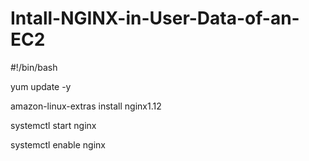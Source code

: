 # Intall-NGINX-in-User-Data-of-an-EC2

#!/bin/bash

yum update -y

amazon-linux-extras install nginx1.12

systemctl start nginx

systemctl enable nginx 
